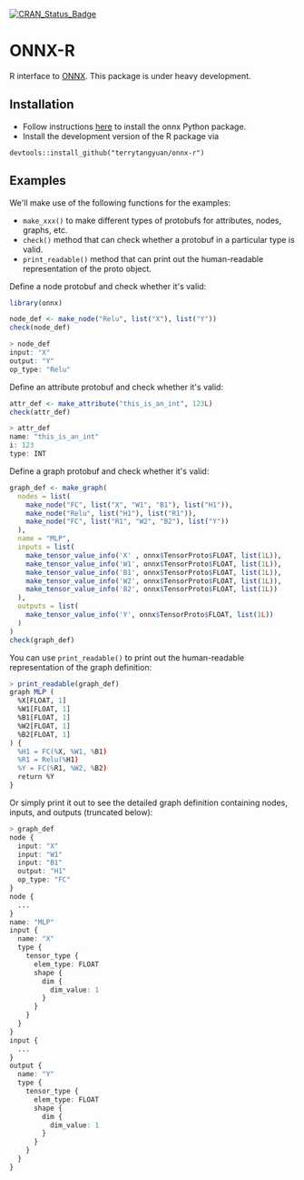 [![CRAN_Status_Badge](http://www.r-pkg.org/badges/version/onnx)](https://cran.r-project.org/package=onnx)

# ONNX-R

R interface to [ONNX](https://github.com/onnx). This package is under heavy development.

## Installation

* Follow instructions [here](https://github.com/onnx/onnx#installation) to install the onnx Python package.
* Install the development version of the R package via

```
devtools::install_github("terrytangyuan/onnx-r")
```

## Examples

We'll make use of the following functions for the examples:

* `make_xxx()` to make different types of protobufs for attributes, nodes, graphs, etc.
* `check()` method that can check whether a protobuf in a particular type is valid.
* `print_readable()` method that can print out the human-readable representation of the proto object.

Define a node protobuf and check whether it's valid:

```r
library(onnx)

node_def <- make_node("Relu", list("X"), list("Y"))
check(node_def)
```

```r
> node_def
input: "X"
output: "Y"
op_type: "Relu"
```

Define an attribute protobuf and check whether it's valid:

```r
attr_def <- make_attribute("this_is_an_int", 123L)
check(attr_def)
```

```r
> attr_def
name: "this_is_an_int"
i: 123
type: INT
```

Define a graph protobuf and check whether it's valid:

```r
graph_def <- make_graph(
  nodes = list(
    make_node("FC", list("X", "W1", "B1"), list("H1")),
    make_node("Relu", list("H1"), list("R1")),
    make_node("FC", list("R1", "W2", "B2"), list("Y"))
  ),
  name = "MLP",
  inputs = list(
    make_tensor_value_info('X' , onnx$TensorProto$FLOAT, list(1L)),
    make_tensor_value_info('W1', onnx$TensorProto$FLOAT, list(1L)),
    make_tensor_value_info('B1', onnx$TensorProto$FLOAT, list(1L)),
    make_tensor_value_info('W2', onnx$TensorProto$FLOAT, list(1L)),
    make_tensor_value_info('B2', onnx$TensorProto$FLOAT, list(1L))
  ),
  outputs = list(
    make_tensor_value_info('Y', onnx$TensorProto$FLOAT, list(1L))
  )
)
check(graph_def)
```

You can use `print_readable()` to print out the human-readable representation of 
the graph definition:

```r
> print_readable(graph_def)
graph MLP (
  %X[FLOAT, 1]
  %W1[FLOAT, 1]
  %B1[FLOAT, 1]
  %W2[FLOAT, 1]
  %B2[FLOAT, 1]
) {
  %H1 = FC(%X, %W1, %B1)
  %R1 = Relu(%H1)
  %Y = FC(%R1, %W2, %B2)
  return %Y
}
```

Or simply print it out to see the detailed graph definition containing 
nodes, inputs, and outputs (truncated below):

```r
> graph_def
node {
  input: "X"
  input: "W1"
  input: "B1"
  output: "H1"
  op_type: "FC"
}
node {
  ...
}
name: "MLP"
input {
  name: "X"
  type {
    tensor_type {
      elem_type: FLOAT
      shape {
        dim {
          dim_value: 1
        }
      }
    }
  }
}
input {
  ...
}
output {
  name: "Y"
  type {
    tensor_type {
      elem_type: FLOAT
      shape {
        dim {
          dim_value: 1
        }
      }
    }
  }
}
```
